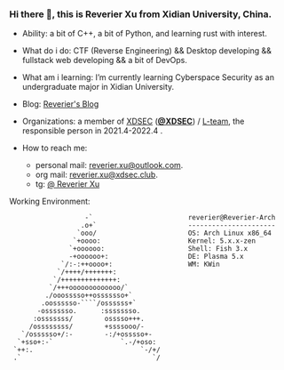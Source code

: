 ### Hi there 👋, this is Reverier Xu from Xidian University, China.

- Ability: a bit of C++, a bit of Python, and learning rust with interest.
- What do i do: CTF (Reverse Engineering) && Desktop developing && fullstack web developing && a bit of DevOps.
- What am i learning: I’m currently learning Cyberspace Security as an undergraduate major in Xidian University.
- Blog: [Reverier's Blog](https://www.wootec.top/)

- Organizations: a member of [XDSEC](https://xdsec.org/) ([**@XDSEC**](https://github.com/XDSEC)) / [L-team](https://l.xdsec.org/), the responsible person in 2021.4-2022.4 .

- How to reach me: 
  - personal mail: [reverier.xu@outlook.com](mailto:reverier.xu@outlook.com).
  - org mail: [reverier.xu@xdsec.club](mailto:reverier.xu@xdsec.club).
  - tg: [@ Reverier Xu](https://t.me/reverier)

Working Environment:

```
                   -`                        reverier@Reverier-Arch 
                  .o+`                       ---------------------- 
                 `ooo/                       OS: Arch Linux x86_64 
                `+oooo:                      Kernel: 5.x.x-zen
               `+oooooo:                     Shell: Fish 3.x
               -+oooooo+:                    DE: Plasma 5.x
             `/:-:++oooo+:                   WM: KWin 
            `/++++/+++++++:              
           `/++++++++++++++:             
          `/+++ooooooooooooo/`           
         ./ooosssso++osssssso+`          
        .oossssso-````/ossssss+`         
       -osssssso.      :ssssssso.        
      :osssssss/        osssso+++.       
     /ossssssss/        +ssssooo/-       
   `/ossssso+/:-        -:/+osssso+-     
  `+sso+:-`                 `.-/+oso:    
 `++:.                           `-/+/   
 .`                                 `/   
```
